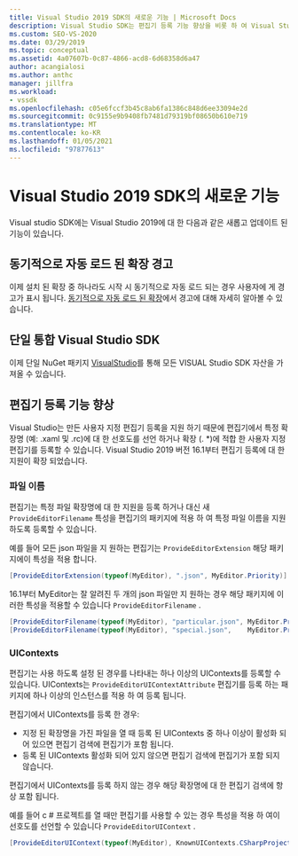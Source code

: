 ```yaml
---
title: Visual Studio 2019 SDK의 새로운 기능 | Microsoft Docs
description: Visual Studio SDK는 편집기 등록 기능 향상을 비롯 하 여 Visual Studio 2019에 대 한 새로운 기능 및 업데이트 된 기능입니다.
ms.custom: SEO-VS-2020
ms.date: 03/29/2019
ms.topic: conceptual
ms.assetid: 4a07607b-0c87-4866-acd8-6d68358d6a47
author: acangialosi
ms.author: anthc
manager: jillfra
ms.workload:
- vssdk
ms.openlocfilehash: c05e6fccf3b45c8ab6fa1386c848d6ee33094e2d
ms.sourcegitcommit: 0c9155e9b9408fb7481d79319bf08650b610e719
ms.translationtype: MT
ms.contentlocale: ko-KR
ms.lasthandoff: 01/05/2021
ms.locfileid: "97877613"
---
```

# <a name="whats-new-in-the-visual-studio-2019-sdk"></a>Visual Studio 2019 SDK의 새로운 기능

Visual studio SDK에는 Visual Studio 2019에 대 한 다음과 같은 새롭고 업데이트 된 기능이 있습니다.

## <a name="synchronously-autoloaded-extensions-warning"></a>동기적으로 자동 로드 된 확장 경고

이제 설치 된 확장 중 하나라도 시작 시 동기적으로 자동 로드 되는 경우 사용자에 게 경고가 표시 됩니다. [동기적으로 자동 로드 된 확장](synchronously-autoloaded-extensions.md)에서 경고에 대해 자세히 알아볼 수 있습니다.

## <a name="single-unified-visual-studio-sdk"></a>단일 통합 Visual Studio SDK

이제 단일 NuGet 패키지 [VisualStudio](https://www.nuget.org/packages/microsoft.visualstudio.sdk)를 통해 모든 VISUAL Studio SDK 자산을 가져올 수 있습니다.

## <a name="editor-registration-enhancements"></a>편집기 등록 기능 향상

Visual Studio는 만든 사용자 지정 편집기 등록을 지원 하기 때문에 편집기에서 특정 확장명 (예: .xaml 및 .rc)에 대 한 선호도를 선언 하거나 확장 (. *)에 적합 한 사용자 지정 편집기를 등록할 수 있습니다. Visual Studio 2019 버전 16.1부터 편집기 등록에 대 한 지원이 확장 되었습니다.

### <a name="filenames"></a>파일 이름

편집기는 특정 파일 확장명에 대 한 지원을 등록 하거나 대신 새 `ProvideEditorFilename` 특성을 편집기의 패키지에 적용 하 여 특정 파일 이름을 지원 하도록 등록할 수 있습니다.

예를 들어 모든 json 파일을 지 원하는 편집기는 `ProvideEditorExtension` 해당 패키지에이 특성을 적용 합니다.

```cs
[ProvideEditorExtension(typeof(MyEditor), ".json", MyEditor.Priority)]
```

16.1부터 MyEditor는 잘 알려진 두 개의 json 파일만 지 원하는 경우 해당 패키지에 이러한 특성을 적용할 수 있습니다 `ProvideEditorFilename` .

```cs
[ProvideEditorFilename(typeof(MyEditor), "particular.json", MyEditor.Priority)]
[ProvideEditorFilename(typeof(MyEditor), "special.json",    MyEditor.Priority)]
```

### <a name="uicontexts"></a>UIContexts

편집기는 사용 하도록 설정 된 경우를 나타내는 하나 이상의 UIContexts를 등록할 수 있습니다. UIContexts는 `ProvideEditorUIContextAttribute` 편집기를 등록 하는 패키지에 하나 이상의 인스턴스를 적용 하 여 등록 됩니다.

편집기에서 UIContexts를 등록 한 경우:

- 지정 된 확장명을 가진 파일을 열 때 등록 된 UIContexts 중 하나 이상이 활성화 되어 있으면 편집기 검색에 편집기가 포함 됩니다.
- 등록 된 UIContexts 활성화 되어 있지 않으면 편집기 검색에 편집기가 포함 되지 않습니다.

편집기에서 UIContexts를 등록 하지 않는 경우 해당 확장명에 대 한 편집기 검색에 항상 포함 됩니다.

예를 들어 c # 프로젝트를 열 때만 편집기를 사용할 수 있는 경우 특성을 적용 하 여이 선호도를 선언할 수 있습니다 `ProvideEditorUIContext` .

```cs
[ProvideEditorUIContext(typeof(MyEditor), KnownUIContexts.CSharpProjectContext)]
```
